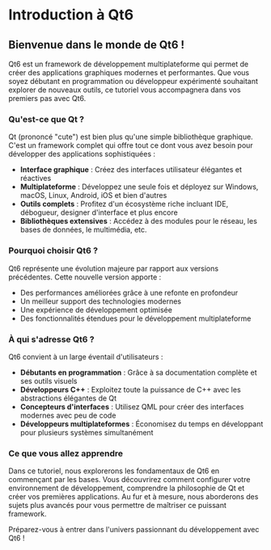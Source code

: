 # Introduction à Qt6

## Bienvenue dans le monde de Qt6 !

Qt6 est un framework de développement multiplateforme qui permet de créer des applications graphiques modernes et performantes. Que vous soyez débutant en programmation ou développeur expérimenté souhaitant explorer de nouveaux outils, ce tutoriel vous accompagnera dans vos premiers pas avec Qt6.

### Qu'est-ce que Qt ?

Qt (prononcé "cute") est bien plus qu'une simple bibliothèque graphique. C'est un framework complet qui offre tout ce dont vous avez besoin pour développer des applications sophistiquées :

- **Interface graphique** : Créez des interfaces utilisateur élégantes et réactives
- **Multiplateforme** : Développez une seule fois et déployez sur Windows, macOS, Linux, Android, iOS et bien d'autres
- **Outils complets** : Profitez d'un écosystème riche incluant IDE, débogueur, designer d'interface et plus encore
- **Bibliothèques extensives** : Accédez à des modules pour le réseau, les bases de données, le multimédia, etc.

### Pourquoi choisir Qt6 ?

Qt6 représente une évolution majeure par rapport aux versions précédentes. Cette nouvelle version apporte :

- Des performances améliorées grâce à une refonte en profondeur
- Un meilleur support des technologies modernes
- Une expérience de développement optimisée
- Des fonctionnalités étendues pour le développement multiplateforme

### À qui s'adresse Qt6 ?

Qt6 convient à un large éventail d'utilisateurs :

- **Débutants en programmation** : Grâce à sa documentation complète et ses outils visuels
- **Développeurs C++** : Exploitez toute la puissance de C++ avec les abstractions élégantes de Qt
- **Concepteurs d'interfaces** : Utilisez QML pour créer des interfaces modernes avec peu de code
- **Développeurs multiplateformes** : Économisez du temps en développant pour plusieurs systèmes simultanément

### Ce que vous allez apprendre

Dans ce tutoriel, nous explorerons les fondamentaux de Qt6 en commençant par les bases. Vous découvrirez comment configurer votre environnement de développement, comprendre la philosophie de Qt et créer vos premières applications. Au fur et à mesure, nous aborderons des sujets plus avancés pour vous permettre de maîtriser ce puissant framework.

Préparez-vous à entrer dans l'univers passionnant du développement avec Qt6 !
